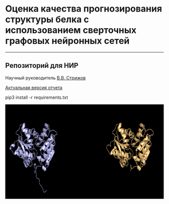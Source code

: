 # Оценка качества прогнозирования структуры белка с использованием сверточных графовых нейронных сетей
***************
Репозиторий для НИР
--------
Научный руководитель [В.В. Стрижов](http://www.ccas.ru/strijov/)

[Актуальная версия отчета](https://github.com/severilov/Graph-nets-for-CASP/blob/master/thesis/Severilov2020BcSThesis.pdf)

pip3 install -r requirements.txt


<p align="center">
  <img width="660" height="300" src="./pics/1.png">
</p>
